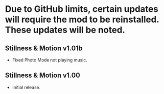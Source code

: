 # Due to GitHub limits, certain updates will require the mod to be reinstalled. These updates will be noted.

## Stillness & Motion v1.01b
- Fixed Photo Mode not playing music.

## Stillness & Motion v1.00
- Initial release.
